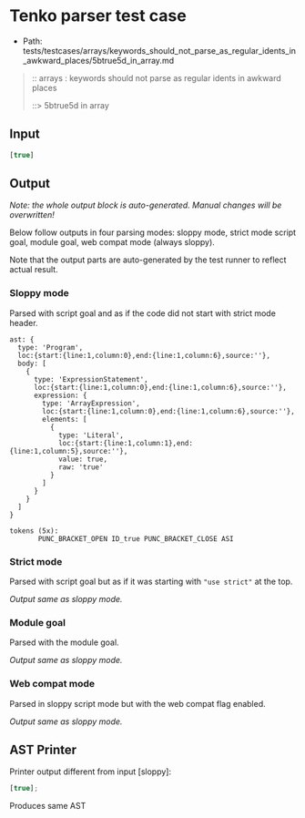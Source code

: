 # Tenko parser test case

- Path: tests/testcases/arrays/keywords_should_not_parse_as_regular_idents_in_awkward_places/5btrue5d_in_array.md

> :: arrays : keywords should not parse as regular idents in awkward places
>
> ::> 5btrue5d in array

## Input

`````js
[true]
`````

## Output

_Note: the whole output block is auto-generated. Manual changes will be overwritten!_

Below follow outputs in four parsing modes: sloppy mode, strict mode script goal, module goal, web compat mode (always sloppy).

Note that the output parts are auto-generated by the test runner to reflect actual result.

### Sloppy mode

Parsed with script goal and as if the code did not start with strict mode header.

`````
ast: {
  type: 'Program',
  loc:{start:{line:1,column:0},end:{line:1,column:6},source:''},
  body: [
    {
      type: 'ExpressionStatement',
      loc:{start:{line:1,column:0},end:{line:1,column:6},source:''},
      expression: {
        type: 'ArrayExpression',
        loc:{start:{line:1,column:0},end:{line:1,column:6},source:''},
        elements: [
          {
            type: 'Literal',
            loc:{start:{line:1,column:1},end:{line:1,column:5},source:''},
            value: true,
            raw: 'true'
          }
        ]
      }
    }
  ]
}

tokens (5x):
       PUNC_BRACKET_OPEN ID_true PUNC_BRACKET_CLOSE ASI
`````

### Strict mode

Parsed with script goal but as if it was starting with `"use strict"` at the top.

_Output same as sloppy mode._

### Module goal

Parsed with the module goal.

_Output same as sloppy mode._

### Web compat mode

Parsed in sloppy script mode but with the web compat flag enabled.

_Output same as sloppy mode._

## AST Printer

Printer output different from input [sloppy]:

````js
[true];
````

Produces same AST
